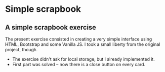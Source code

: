 # Simple scrapbook
## A simple scrapbook exercise

The present exercise consisted in creating a very simple interface using HTML, Bootstrap and some Vanilla JS. I took a small liberty from the original project, though.

* The exercise didn't ask for local storage, but I already implemented it.
* First part was solved – now there is a close button on every card.
